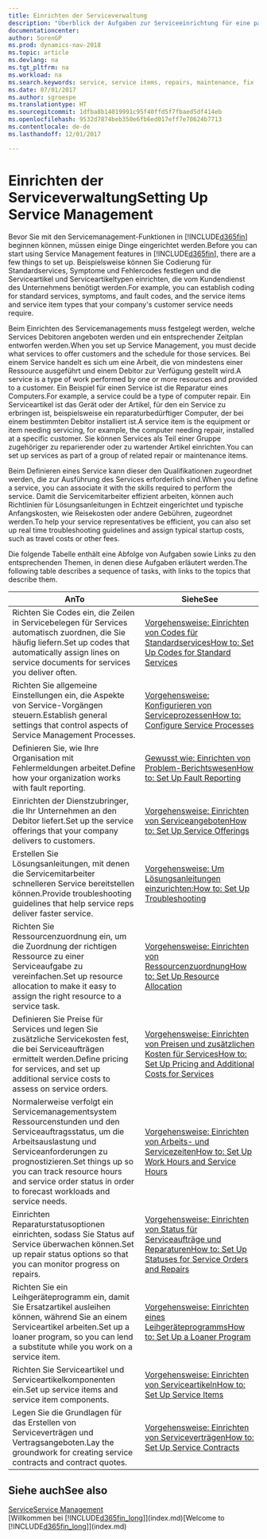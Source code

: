 ```yaml
---
title: Einrichten der Serviceverwaltung
description: "Überblick der Aufgaben zur Serviceeinrichtung für eine passende Serviceverwaltungsmethode für Ihre Organisation."
documentationcenter: 
author: SorenGP
ms.prod: dynamics-nav-2018
ms.topic: article
ms.devlang: na
ms.tgt_pltfrm: na
ms.workload: na
ms.search.keywords: service, service items, repairs, maintenance, fix
ms.date: 07/01/2017
ms.author: sgroespe
ms.translationtype: HT
ms.sourcegitcommit: 1dfba8b14019991c95f40ffd5f7fbaed5df414eb
ms.openlocfilehash: 9532d7874beb350e6fb6ed017eff7e70624b7713
ms.contentlocale: de-de
ms.lasthandoff: 12/01/2017

---
```


# <a name="setting-up-service-management"></a><span data-ttu-id="c8c56-103">Einrichten der Serviceverwaltung</span><span class="sxs-lookup"><span data-stu-id="c8c56-103">Setting Up Service Management</span></span>
<span data-ttu-id="c8c56-104">Bevor Sie mit den Servicemanagement-Funktionen in [!INCLUDE[d365fin](includes/d365fin_md.md)] beginnen können, müssen einige Dinge eingerichtet werden.</span><span class="sxs-lookup"><span data-stu-id="c8c56-104">Before you can start using Service Management features in [!INCLUDE[d365fin](includes/d365fin_md.md)], there are a few things to set up.</span></span> <span data-ttu-id="c8c56-105">Beispielsweise können Sie Codierung für Standardservices, Symptome und Fehlercodes festlegen und die Serviceartikel und Serviceartikeltypen einrichten, die vom Kundendienst des Unternehmens benötigt werden.</span><span class="sxs-lookup"><span data-stu-id="c8c56-105">For example, you can establish coding for standard services, symptoms, and fault codes, and the service items and service item types that your company's customer service needs require.</span></span>  

<span data-ttu-id="c8c56-106">Beim Einrichten des Servicemanagements muss festgelegt werden, welche Services Debitoren angeboten werden und ein entsprechender Zeitplan entworfen werden.</span><span class="sxs-lookup"><span data-stu-id="c8c56-106">When you set up Service Management, you must decide what services to offer customers and the schedule for those services.</span></span> <span data-ttu-id="c8c56-107">Bei einem Service handelt es sich um eine Arbeit, die von mindestens einer Ressource ausgeführt und einem Debitor zur Verfügung gestellt wird.</span><span class="sxs-lookup"><span data-stu-id="c8c56-107">A service is a type of work performed by one or more resources and provided to a customer.</span></span> <span data-ttu-id="c8c56-108">Ein Beispiel für einen Service ist die Reparatur eines Computers.</span><span class="sxs-lookup"><span data-stu-id="c8c56-108">For example, a service could be a type of computer repair.</span></span> <span data-ttu-id="c8c56-109">Ein Serviceartikel ist das Gerät oder der Artikel, für den ein Service zu erbringen ist, beispielsweise ein reparaturbedürftiger Computer, der bei einem bestimmten Debitor installiert ist.</span><span class="sxs-lookup"><span data-stu-id="c8c56-109">A service item is the equipment or item needing servicing, for example, the computer needing repair, installed at a specific customer.</span></span> <span data-ttu-id="c8c56-110">Sie können Services als Teil einer Gruppe zugehöriger zu reparierender oder zu wartender Artikel einrichten.</span><span class="sxs-lookup"><span data-stu-id="c8c56-110">You can set up services as part of a group of related repair or maintenance items.</span></span>  
  
<span data-ttu-id="c8c56-111">Beim Definieren eines Service kann dieser den Qualifikationen zugeordnet werden, die zur Ausführung des Services erforderlich sind.</span><span class="sxs-lookup"><span data-stu-id="c8c56-111">When you define a service, you can associate it with the skills required to perform the service.</span></span> <span data-ttu-id="c8c56-112">Damit die Servicemitarbeiter effizient arbeiten, können auch Richtlinien für Lösungsanleitungen in Echtzeit eingerichtet und typische Anfangskosten, wie Reisekosten oder andere Gebühren, zugeordnet werden.</span><span class="sxs-lookup"><span data-stu-id="c8c56-112">To help your service representatives be efficient, you can also set up real time troubleshooting guidelines and assign typical startup costs, such as travel costs or other fees.</span></span>  

<span data-ttu-id="c8c56-113">Die folgende Tabelle enthält eine Abfolge von Aufgaben sowie Links zu den entsprechenden Themen, in denen diese Aufgaben erläutert werden.</span><span class="sxs-lookup"><span data-stu-id="c8c56-113">The following table describes a sequence of tasks, with links to the topics that describe them.</span></span>  
  
| <span data-ttu-id="c8c56-114">An</span><span class="sxs-lookup"><span data-stu-id="c8c56-114">To</span></span> | <span data-ttu-id="c8c56-115">Siehe</span><span class="sxs-lookup"><span data-stu-id="c8c56-115">See</span></span> |
| --- | --- |
| <span data-ttu-id="c8c56-116">Richten Sie Codes ein, die Zeilen in Servicebelegen für Services automatisch zuordnen, die Sie häufig liefern.</span><span class="sxs-lookup"><span data-stu-id="c8c56-116">Set up codes that automatically assign lines on service documents for services you deliver often.</span></span> |[<span data-ttu-id="c8c56-117">Vorgehensweise: Einrichten von Codes für Standardservices</span><span class="sxs-lookup"><span data-stu-id="c8c56-117">How to: Set Up Codes for Standard Services</span></span>](service-how-setup-service-coding.md)|
| <span data-ttu-id="c8c56-118">Richten Sie allgemeine Einstellungen ein, die Aspekte von Service-Vorgängen steuern.</span><span class="sxs-lookup"><span data-stu-id="c8c56-118">Establish general settings that control aspects of Service Management Processes.</span></span>|[<span data-ttu-id="c8c56-119">Vorgehensweise: Konfigurieren von Serviceprozessen</span><span class="sxs-lookup"><span data-stu-id="c8c56-119">How to: Configure Service Processes</span></span>](service-setup-service-processes.md)|
| <span data-ttu-id="c8c56-120">Definieren Sie, wie Ihre Organisation mit Fehlermeldungen arbeitet.</span><span class="sxs-lookup"><span data-stu-id="c8c56-120">Define how your organization works with fault reporting.</span></span> |[<span data-ttu-id="c8c56-121">Gewusst wie: Einrichten von Problem-Berichtswesen</span><span class="sxs-lookup"><span data-stu-id="c8c56-121">How to: Set Up Fault Reporting</span></span>](service-how-setup-fault-reporting.md) |
| <span data-ttu-id="c8c56-122">Einrichten der Dienstzubringer, die Ihr Unternehmen an den Debitor liefert.</span><span class="sxs-lookup"><span data-stu-id="c8c56-122">Set up the service offerings that your company delivers to customers.</span></span>|[<span data-ttu-id="c8c56-123">Vorgehensweise: Einrichten von Serviceangeboten</span><span class="sxs-lookup"><span data-stu-id="c8c56-123">How to: Set Up Service Offerings</span></span>](service-how-setup-service-offerings.md)|
| <span data-ttu-id="c8c56-124">Erstellen Sie Lösungsanleitungen, mit denen die Servicemitarbeiter schnelleren Service bereitstellen können.</span><span class="sxs-lookup"><span data-stu-id="c8c56-124">Provide troubleshooting guidelines that help service reps deliver faster service.</span></span> |[<span data-ttu-id="c8c56-125">Vorgehensweise: Um Lösungsanleitungen einzurichten:</span><span class="sxs-lookup"><span data-stu-id="c8c56-125">How to: Set Up Troubleshooting</span></span>](service-how-setup-troubleshooting.md) |
| <span data-ttu-id="c8c56-126">Richten Sie Ressourcenzuordnung ein, um die Zuordnung der richtigen Ressource zu einer Serviceaufgabe zu vereinfachen.</span><span class="sxs-lookup"><span data-stu-id="c8c56-126">Set up resource allocation to make it easy to assign the right resource to a service task.</span></span> |[<span data-ttu-id="c8c56-127">Vorgehensweise: Einrichten von Ressourcenzuordnung</span><span class="sxs-lookup"><span data-stu-id="c8c56-127">How to: Set Up Resource Allocation</span></span>](service-how-setup-resource-allocation.md) |
| <span data-ttu-id="c8c56-128">Definieren Sie Preise für Services und legen Sie zusätzliche Servicekosten fest, die bei Serviceaufträgen ermittelt werden.</span><span class="sxs-lookup"><span data-stu-id="c8c56-128">Define pricing for services, and set up additional service costs to assess on service orders.</span></span> |[<span data-ttu-id="c8c56-129">Vorgehensweise: Einrichten von Preisen und zusätzlichen Kosten für Services</span><span class="sxs-lookup"><span data-stu-id="c8c56-129">How to: Set Up Pricing and Additional Costs for Services</span></span>](service-how-setup-service-costs-pricing.md)|
| <span data-ttu-id="c8c56-130">Normalerweise verfolgt ein Servicemanagementsystem Ressourcenstunden und den Serviceauftragsstatus, um die Arbeitsauslastung und Serviceanforderungen zu prognostizieren.</span><span class="sxs-lookup"><span data-stu-id="c8c56-130">Set things up so you can track resource hours and service order status in order to forecast workloads and service needs.</span></span>|[<span data-ttu-id="c8c56-131">Vorgehensweise: Einrichten von Arbeits- und Servicezeiten</span><span class="sxs-lookup"><span data-stu-id="c8c56-131">How to: Set Up Work Hours and Service Hours</span></span>](service-how-setup-work-service-hours.md)|
| <span data-ttu-id="c8c56-132">Einrichten Reparaturstatusoptionen einrichten, sodass Sie Status auf Service überwachen können.</span><span class="sxs-lookup"><span data-stu-id="c8c56-132">Set up repair status options so that you can monitor progress on repairs.</span></span> | [<span data-ttu-id="c8c56-133">Vorgehensweise: Einrichten von Status für Serviceaufträge und Reparaturen</span><span class="sxs-lookup"><span data-stu-id="c8c56-133">How to: Set Up Statuses for Service Orders and Repairs</span></span>](service-order-repair-status.md)|
| <span data-ttu-id="c8c56-134">Richten Sie ein Leihgeräteprogramm ein, damit Sie Ersatzartikel ausleihen können, während Sie an einem Serviceartikel arbeiten.</span><span class="sxs-lookup"><span data-stu-id="c8c56-134">Set up a loaner program, so you can lend a substitute while you work on a service item.</span></span> |[<span data-ttu-id="c8c56-135">Vorgehensweise: Einrichten eines Leihgeräteprogramms</span><span class="sxs-lookup"><span data-stu-id="c8c56-135">How to: Set Up a Loaner Program</span></span>](service-how-setup-loaner-program.md) |
| <span data-ttu-id="c8c56-136">Richten Sie Serviceartikel und Serviceartikelkomponenten ein.</span><span class="sxs-lookup"><span data-stu-id="c8c56-136">Set up service items and service item components.</span></span> |[<span data-ttu-id="c8c56-137">Vorgehensweise: Einrichten von Serviceartikeln</span><span class="sxs-lookup"><span data-stu-id="c8c56-137">How to: Set Up Service Items</span></span>](service-how-setup-service-items.md) |
| <span data-ttu-id="c8c56-138">Legen Sie die Grundlagen für das Erstellen von Serviceverträgen und Vertragsangeboten.</span><span class="sxs-lookup"><span data-stu-id="c8c56-138">Lay the groundwork for creating service contracts and contract quotes.</span></span> |[<span data-ttu-id="c8c56-139">Vorgehensweise: Einrichten von Serviceverträgen</span><span class="sxs-lookup"><span data-stu-id="c8c56-139">How to: Set Up Service Contracts</span></span>](service-how-setup-service-contracts.md) |

## <a name="see-also"></a><span data-ttu-id="c8c56-140">Siehe auch</span><span class="sxs-lookup"><span data-stu-id="c8c56-140">See also</span></span>
[<span data-ttu-id="c8c56-141">Service</span><span class="sxs-lookup"><span data-stu-id="c8c56-141">Service Management</span></span>](service-service.md)  
<span data-ttu-id="c8c56-142">[Willkommen bei [!INCLUDE[d365fin_long](includes/d365fin_long_md.md)]](index.md)</span><span class="sxs-lookup"><span data-stu-id="c8c56-142">[Welcome to [!INCLUDE[d365fin_long](includes/d365fin_long_md.md)]](index.md)</span></span>  

